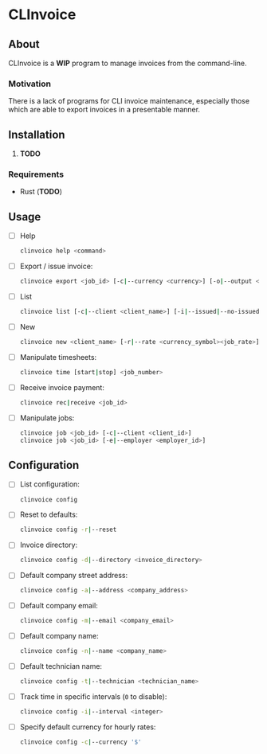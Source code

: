 # CLInvoice

## About

CLInvoice is a __WIP__ program to manage invoices from the command-line.

### Motivation

There is a lack of programs for CLI invoice maintenance, especially those which are able to export invoices in a presentable manner.

## Installation

1. __TODO__

### Requirements

* Rust (__TODO__)

## Usage

* [ ] Help
	```sh
	clinvoice help <command>
	```
* [ ] Export / issue invoice:
	```sh
	clinvoice export <job_id> [-c|--currency <currency>] [-o|--output <output_file>]
	```
* [ ] List
	```sh
	clinvoice list [-c|--client <client_name>] [-i|--issued|--no-issued] [-o|--outstanding|--no-outstanding] [-s|--sort <sort_by>]
	```
* [ ] New
	```sh
	clinvoice new <client_name> [-r|--rate <currency_symbol><job_rate>]
	```
* [ ] Manipulate timesheets:
	```sh
	clinvoice time [start|stop] <job_number>
	```
* [ ] Receive invoice payment:
	```sh
	clinvoice rec|receive <job_id>
	```
* [ ] Manipulate jobs:
	```sh
	clinvoice job <job_id> [-c|--client <client_id>]
	clinvoice job <job_id> [-e|--employer <employer_id>]
	```

## Configuration

* [ ] List configuration:
	```sh
	clinvoice config
	```
* [ ] Reset to defaults:
	```sh
	clinvoice config -r|--reset
	```
* [ ] Invoice directory:
	```sh
	clinvoice config -d|--directory <invoice_directory>
	```
* [ ] Default company street address:
	```sh
	clinvoice config -a|--address <company_address>
	```
* [ ] Default company email:
	```sh
	clinvoice config -m|--email <company_email>
	```
* [ ] Default company name:
	```sh
	clinvoice config -n|--name <company_name>
	```
* [ ] Default technician name:
	```sh
	clinvoice config -t|--technician <technician_name>
	```
* [ ] Track time in specific intervals (`0` to disable):
	```sh
	clinvoice config -i|--interval <integer>
	```
* [ ] Specify default currency for hourly rates:
	```sh
	clinvoice config -c|--currency '$'
	```
